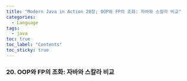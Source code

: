 ```yaml
---
title: "Modern Java in Action 20장; OOP와 FP의 조화: 자바와 스칼라 비교"
categories:
  - Language
tags:
  - java
toc: true
toc_label: "Contents"
toc_sticky: true
---
```


### 20. OOP와 FP의 조화: 자바와 스칼라 비교